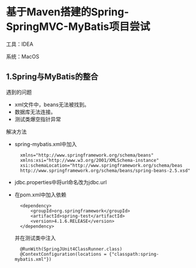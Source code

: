 # 基于Maven搭建的Spring-SpringMVC-MyBatis项目尝试
工具：IDEA

系统：MacOS
## 1.Spring与MyBatis的整合
遇到的问题
- xml文件中，beans无法被找到。
- 数据库无法连接。
- 测试类爆空指针异常

解决方法

- spring-mybatis.xml中加入 
   
        xmlns="http://www.springframework.org/schema/beans"
        xmlns:xsi="http://www.w3.org/2001/XMLSchema-instance"
        xsi:schemaLocation="http://www.springframework.org/schema/beas
        http://www.springframework.org/schema/beans/spring-beans-2.5.xsd"
      
 
- jdbc.properties中将url命名改为jdbc.url

- 在pom.xml中加入依赖

        <dependency>
            <groupId>org.springframework</groupId>
            <artifactId>spring-test</artifactId>
            <version>4.1.6.RELEASE</version>
        </dependency>
        
      
  并在测试类中注入
  
        @RunWith(SpringJUnit4ClassRunner.class) 
        @ContextConfiguration(locations = {"classpath:spring-mybatis.xml"})
